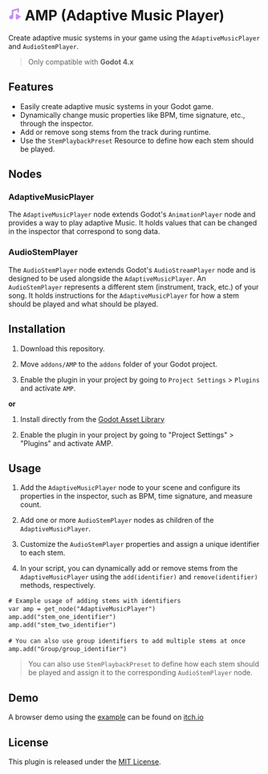 


# <img src="https://raw.githubusercontent.com/DatLycan/AMP/main/icon.png" height="26" /> AMP (Adaptive Music Player)

Create adaptive music systems in your game using the `AdaptiveMusicPlayer` and `AudioStemPlayer`.
> Only compatible with **Godot 4.x**

## Features

- Easily create adaptive music systems in your Godot game.
- Dynamically change music properties like BPM, time signature, etc., through the inspector.
- Add or remove song stems from the track during runtime.
- Use the `StemPlaybackPreset` Resource to define how each stem should be played.

## Nodes

### AdaptiveMusicPlayer

The `AdaptiveMusicPlayer` node extends Godot's `AnimationPlayer` node and provides a way to play adaptive Music. 
It holds values that can be changed in the inspector that correspond to song data.

### AudioStemPlayer

The `AudioStemPlayer` node extends Godot's `AudioStreamPlayer` node and is designed to be used alongside the `AdaptiveMusicPlayer`.  An `AudioStemPlayer` represents a different stem (instrument, track, etc.) of your song. 
It holds instructions for the `AdaptiveMusicPlayer` for how a stem should be played and what should be played.

## Installation

1. Download this repository.
 
2. Move ``addons/AMP`` to the ``addons`` folder of your Godot project.
 
3. Enable the plugin in your project by going to ``Project Settings`` > ``Plugins`` and activate ``AMP``.

 
**or**

1. Install directly from the [Godot Asset Library](https://godotengine.org/asset-library/asset/1998)
 
2. Enable the plugin in your project by going to "Project Settings" > "Plugins" and activate AMP.

## Usage

1. Add the `AdaptiveMusicPlayer` node to your scene and configure its properties in the inspector, such as BPM, time signature, and measure count.
 
2. Add one or more `AudioStemPlayer` nodes as children of the `AdaptiveMusicPlayer`. 
 
3. Customize the `AudioStemPlayer` properties and assign a unique identifier to each stem.
 
4. In your script, you can dynamically add or remove stems from the `AdaptiveMusicPlayer` using the `add(identifier)` and `remove(identifier)` methods, respectively.

 
 
```gdscript
# Example usage of adding stems with identifiers
var amp = get_node("AdaptiveMusicPlayer")
amp.add("stem_one_identifier")
amp.add("stem_two_identifier")

# You can also use group identifiers to add multiple stems at once
amp.add("Group/group_identifier")
```

> You can also use `StemPlaybackPreset` to define how each stem should be played and assign it to the corresponding `AudioStemPlayer` node.

## Demo

A browser demo using the [example](addons/AMP/example) can be found on [itch.io](https://datlycan.itch.io/amp-demo)

## License

This plugin is released under the [MIT License](https://github.com/DatLycan/AMP/blob/main/LICENSE).
